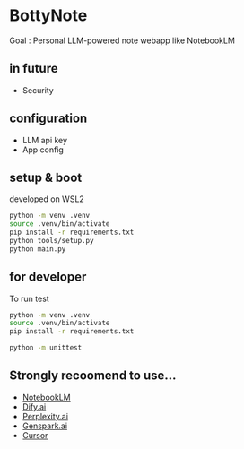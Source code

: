 # BottyNote

Goal : 
Personal LLM-powered note webapp like NotebookLM


## in future

  * Security


## configuration

  * LLM api key
  * App config


## setup & boot

developed on WSL2

```bash
python -m venv .venv
source .venv/bin/activate
pip install -r requirements.txt
python tools/setup.py
python main.py
```


## for developer

To run test

```bash
python -m venv .venv
source .venv/bin/activate
pip install -r requirements.txt

python -m unittest
```


## Strongly recoomend to use...

  * [NotebookLM](https://notebooklm.google.com/)
  * [Dify.ai](https://dify.ai/)
  * [Perplexity.ai](https://www.perplexity.ai/)
  * [Genspark.ai](https://www.genspark.ai/)
  * [Cursor](https://www.trycursor.com/)




